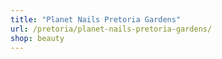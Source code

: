 ```yaml
---
title: "Planet Nails Pretoria Gardens"
url: /pretoria/planet-nails-pretoria-gardens/
shop: beauty
---
```


